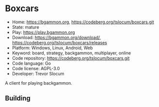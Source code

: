 # Boxcars

- Home: https://bgammon.org, https://codeberg.org/tslocum/boxcars.git
- State: mature
- Play: https://play.bgammon.org
- Download: https://bgammon.org/download/, https://codeberg.org/tslocum/boxcars/releases
- Platform: Windows, Linux, Android, Web
- Keyword: board, strategy, backgammon, multiplayer, online
- Code repository: https://codeberg.org/tslocum/boxcars.git
- Code language: Go
- Code license: AGPL-3.0
- Developer: Trevor Slocum

A client for playing backgammon.

## Building
